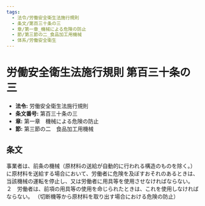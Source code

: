 ```yaml
---
tags:
  - 法令/労働安全衛生法施行規則
  - 条文/第百三十条の三
  - 章/第一章_機械による危険の防止
  - 節/第三節の二_食品加工用機械
  - 体系/労働安全衛生
---
```

# 労働安全衛生法施行規則 第百三十条の三

- **法令:** 労働安全衛生法施行規則
- **条文番号:** 第百三十条の三
- **章:** 第一章　機械による危険の防止
- **節:** 第三節の二　食品加工用機械

## 条文
事業者は、前条の機械（原材料の送給が自動的に行われる構造のものを除く。）に原材料を送給する場合において、労働者に危険を及ぼすおそれのあるときは、当該機械の運転を停止し、又は労働者に用具等を使用させなければならない。
２　労働者は、前項の用具等の使用を命じられたときは、これを使用しなければならない。
（切断機等から原材料を取り出す場合における危険の防止）

